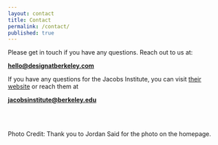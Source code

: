 ```yaml
---
layout: contact
title: Contact
permalink: /contact/
published: true
---
```


Please get in touch if you have any questions. Reach out to us at:

**hello@designatberkeley.com**

If you have any questions for the Jacobs Institute, you can visit [their website](http://jacobsinstitute.berkeley.edu/) or reach them at

**jacobsinstitute@berkeley.edu**

<br /><br />

Photo Credit: Thank you to Jordan Said for the photo on the homepage.
